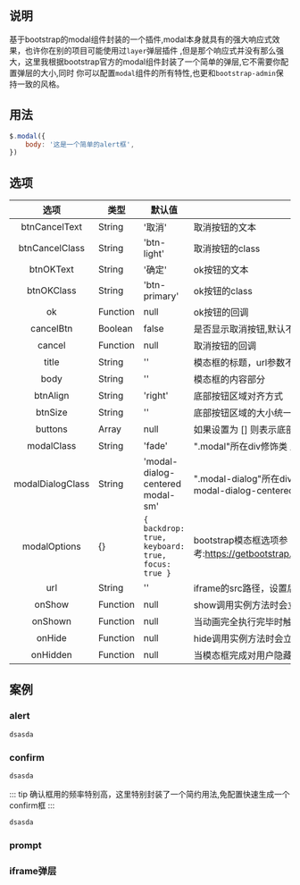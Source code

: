 ## 说明

基于bootstrap的modal组件封装的一个插件,modal本身就具有的强大响应式效果，也许你在别的项目可能使用过`layer`弹层插件
,但是那个响应式并没有那么强大，这里我根据bootstrap官方的modal组件封装了一个简单的弹层,它不需要你配置弹层的大小,同时
你可以配置`modal`组件的所有特性,也更和`bootstrap-admin`保持一致的风格。

## 用法

```javascript
$.modal({
    body: '这是一个简单的alert框',
})
```

## 选项

|        选项        | 类型       | 默认值                                               | 说明                                                                                                |
|:----------------:|----------|---------------------------------------------------|---------------------------------------------------------------------------------------------------|
|  btnCancelText   | String   | '取消'                                              | 取消按钮的文本                                                                                           |
|  btnCancelClass  | String   | 'btn-light'                                       | 取消按钮的class                                                                                        |
|    btnOKText     | String   | '确定'                                              | ok按钮的文本                                                                                           |
|    btnOKClass    | String   | 'btn-primary'                                     | ok按钮的class                                                                                        |
|        ok        | Function | null                                              | ok按钮的回调                                                                                           |
|    cancelBtn     | Boolean  | false                                             | 是否显示取消按钮,默认不显示                                                                                    |
|      cancel      | Function | null                                              | 取消按钮的回调                                                                                           |
|      title       | String   | ''                                                | 模态框的标题，url参数不为空且title为'',则title为url路径                                                             |
|       body       | String   | ''                                                | 模态框的内容部分                                                                                          |
|     btnAlign     | String   | 'right'                                           | 底部按钮区域对齐方式                                                                                        |
|     btnSize      | String   | ''                                                | 底部按钮区域的大小统一设置                                                                                     |
|     buttons      | Array    | null                                              | 如果设置为 [] 则表示底部按钮区域不显示,数组的元素是对象                                                                    |
|    modalClass    | String   | 'fade'                                            | ".modal"所在div修饰类  比如:fade                                                                         |
| modalDialogClass | String   | 'modal-dialog-centered modal-sm'                  | ".modal-dialog"所在div修饰类  比如:modal-dialog-scrollable modal-dialog-centered modal-dialog-scrollable |
|   modalOptions   | {}       | `{ backdrop: true, keyboard: true, focus: true }` | bootstrap模态框选项参考:https://getbootstrap.com/docs/5.3/components/modal/#options                      |
|       url        | String   | ''                                                | iframe的src路径，设置后会覆盖body参数                                                                         |
|      onShow      | Function | null                                              | show调用实例方法时会立即触发此事件                                                                               |
|     onShown      | Function | null                                              | 当动画完全执行完毕时触发此事件                                                                                   |
|      onHide      | Function | null                                              | hide调用实例方法时会立即触发此事件。                                                                              |
|     onHidden     | Function | null                                              | 当模态框完成对用户隐藏时会触发此事件                                                                                |

## 案例

### alert

```html
dsasda
```

### confirm

```html
dsasda
```


::: tip
确认框用的频率特别高，这里特别封装了一个简约用法,免配置快速生成一个confirm框
:::


```html
dsasda
```

### prompt

### iframe弹层




